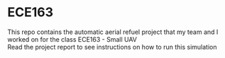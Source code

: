 # ECE163
This repo contains the automatic aerial refuel project that my team and I worked on for the class ECE163 - Small UAV  
Read the project report to see instructions on how to run this simulation
